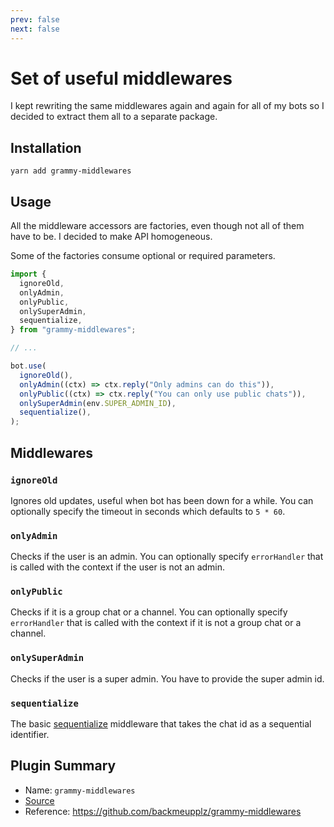 ```yaml
---
prev: false
next: false
---
```


# Set of useful middlewares

I kept rewriting the same middlewares again and again for all of my bots so I decided to extract them all to a separate package.

## Installation

`yarn add grammy-middlewares`

## Usage

All the middleware accessors are factories, even though not all of them have to be.
I decided to make API homogeneous.

Some of the factories consume optional or required parameters.

```ts
import {
  ignoreOld,
  onlyAdmin,
  onlyPublic,
  onlySuperAdmin,
  sequentialize,
} from "grammy-middlewares";

// ...

bot.use(
  ignoreOld(),
  onlyAdmin((ctx) => ctx.reply("Only admins can do this")),
  onlyPublic((ctx) => ctx.reply("You can only use public chats")),
  onlySuperAdmin(env.SUPER_ADMIN_ID),
  sequentialize(),
);
```

## Middlewares

### `ignoreOld`

Ignores old updates, useful when bot has been down for a while.
You can optionally specify the timeout in seconds which defaults to `5 * 60`.

### `onlyAdmin`

Checks if the user is an admin.
You can optionally specify `errorHandler` that is called with the context if the user is not an admin.

### `onlyPublic`

Checks if it is a group chat or a channel.
You can optionally specify `errorHandler` that is called with the context if it is not a group chat or a channel.

### `onlySuperAdmin`

Checks if the user is a super admin.
You have to provide the super admin id.

### `sequentialize`

The basic [sequentialize](../advanced/scaling#concurrency-is-hard) middleware that takes the chat id as a sequential identifier.

## Plugin Summary

- Name: `grammy-middlewares`
- [Source](https://github.com/backmeupplz/grammy-middlewares)
- Reference: <https://github.com/backmeupplz/grammy-middlewares>

